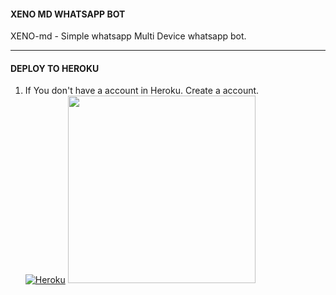 #### XENO MD WHATSAPP BOT
XENO-md - Simple whatsapp Multi Device whatsapp bot.

***

#### DEPLOY TO HEROKU 

1. If You don't have a account in Heroku. Create a account.
    <br>
<a href='https://signup.heroku.com/' target="_blank"><img alt='Heroku' src='https://img.shields.io/badge/-Create-black?style=for-the-badge&logo=heroku&logoColor=green'/></a>
    <img height="300" src="https://i.imgur.com/CZbiaGe.jpeg">
  </a>
</p>
